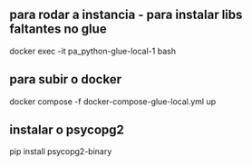 ## para rodar a instancia - para instalar libs faltantes no glue
docker exec -it pa_python-glue-local-1 bash 


## para subir o docker
docker compose -f docker-compose-glue-local.yml up

## instalar o psycopg2
pip install psycopg2-binary

